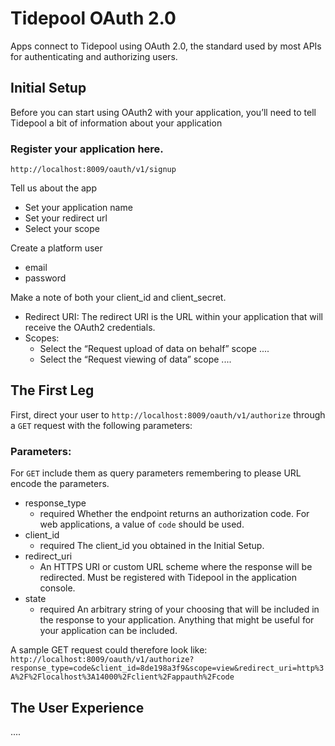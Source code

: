 Tidepool OAuth 2.0
=========


Apps connect to Tidepool using OAuth 2.0, the standard used by most APIs for authenticating and authorizing users.

## Initial Setup

Before you can start using OAuth2 with your application, you’ll need to tell Tidepool a bit of information about your application

### Register your application here.

``http://localhost:8009/oauth/v1/signup``

Tell us about the app
* Set your application name
* Set your redirect url
* Select your scope

Create a platform user
* email
* password

Make a note of both your client_id and client_secret.

* Redirect URI: The redirect URI is the URL within your application that will receive the OAuth2 credentials.
* Scopes:
  * Select the “Request upload of data on behalf” scope ....
  * Select the “Request viewing of data” scope ....


## The First Leg

First, direct your user to ``http://localhost:8009/oauth/v1/authorize`` through a ``GET`` request with the following parameters:

### Parameters:

For ``GET`` include them as query parameters remembering to please URL encode the parameters.

* response_type
  * required  Whether the endpoint returns an authorization code. For web applications, a value of ``code`` should be used.
* client_id
  * required The client_id you obtained in the Initial Setup.
* redirect_uri
  * An HTTPS URI or custom URL scheme where the response will be redirected. Must be registered with Tidepool in the application console. 
* state
  * required  An arbitrary string of your choosing that will be included in the response to your application. Anything that might be useful for your application can be included.

A sample GET request could therefore look like:
``
http://localhost:8009/oauth/v1/authorize?response_type=code&client_id=8de198a3f9&scope=view&redirect_uri=http%3A%2F%2Flocalhost%3A14000%2Fclient%2Fappauth%2Fcode
``

## The User Experience

....


